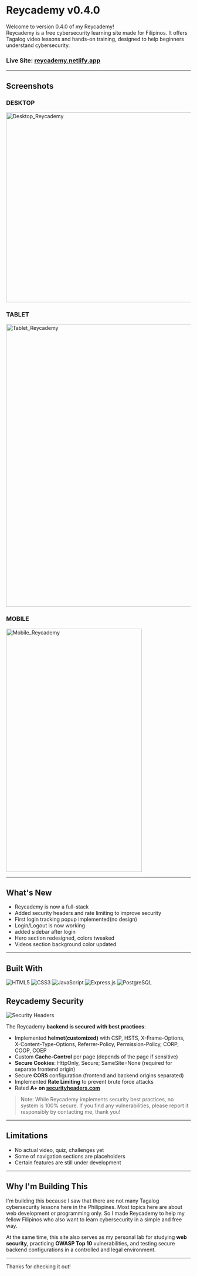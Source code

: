 # Reycademy v0.4.0

Welcome to version 0.4.0 of my Reycademy!  
Reycademy is a free cybersecurity learning site made for Filipinos. It offers Tagalog video lessons and hands-on training, designed to help beginners understand cybersecurity.

### Live Site: [reycademy.netlify.app](https://reycademy.netlify.app/)
---

## Screenshots

### DESKTOP

<img width="1263" height="517" alt="Desktop_Reycademy" src="https://github.com/user-attachments/assets/58f14e65-4ce1-4d3a-b077-0bda502a1baf" />

### TABLET

<img width="763" height="769" alt="Tablet_Reycademy" src="https://github.com/user-attachments/assets/93c2a6f1-9265-4dca-be39-db8116b43218" />

### MOBILE

<img width="370" height="662" alt="Mobile_Reycademy" src="https://github.com/user-attachments/assets/16095bfa-807c-4926-ba67-dd0ba4426aa8" />

---

## What's New

- Reycademy is now a full-stack
- Added security headers and rate limiting to improve security
- First login tracking popup implemented(no design)
- Login/Logout is now working
- added sidebar after login
- Hero section redesigned, colors tweaked
- Videos section background color updated

---

## Built With

![HTML5](https://img.shields.io/badge/HTML5-E34F26?style=for-the-badge&logo=html5&logoColor=white)
![CSS3](https://img.shields.io/badge/CSS3-1572B6?style=for-the-badge&logo=css3&logoColor=white)
![JavaScript](https://img.shields.io/badge/JavaScript-F7DF1E?style=for-the-badge&logo=javascript&logoColor=black)
![Express.js](https://img.shields.io/badge/Express.js-339933?style=for-the-badge&logo=express&logoColor=000000)
![PostgreSQL](https://img.shields.io/badge/PostgreSQL-4169E1?style=for-the-badge&logo=postgresql&logoColor=white)

## Reycademy Security

![Security Headers](https://img.shields.io/badge/Security%20Headers-A%2B-00FF00?style=for-the-badge)

The Reycademy **backend is secured with best practices**:
- Implemented **helmet(customized)** with CSP, HSTS, X-Frame-Options, X-Content-Type-Options, Referrer-Policy, Permission-Policy, CORP, COOP, COEP
- Custom **Cache-Control** per page (depends of the page if sensitive)
- **Secure Cookies**: HttpOnly, Secure; SameSite=None (required for separate frontend origin)
- Secure **CORS** configuration (frontend and backend origins separated)
- Implemented **Rate Limiting** to prevent brute force attacks
- Rated **A+ on [securityheaders.com](https://securityheaders.com)**

> Note: While Reycademy implements security best practices, no system is 100% secure. If you find any vulnerabilities, please report it responsibly by contacting me, thank you!
---

## Limitations

- No actual video, quiz, challenges yet
- Some of navigation sections are placeholders
- Certain features are still under development

---

## Why I'm Building This

I'm building this because I saw that there are not many Tagalog cybersecurity lessons here in the Philippines. Most topics here are about web development or programming only. So I made Reycademy to help my fellow Filipinos who also want to learn cybersecurity in a simple and free way.

At the same time, this site also serves as my personal lab for studying **web security**, practicing **OWASP Top 10** vulnerabilities, and testing secure backend configurations in a controlled and legal environment.  

---

Thanks for checking it out!
